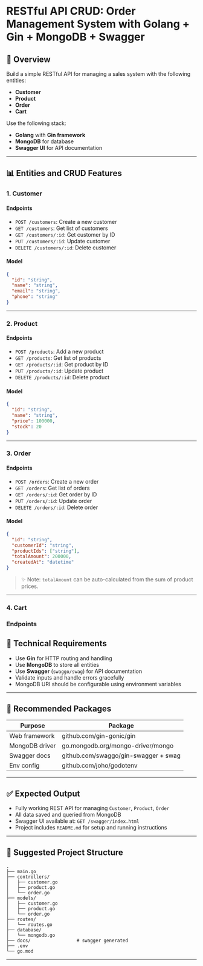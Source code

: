 # RESTful API CRUD: Order Management System with Golang + Gin + MongoDB + Swagger

## 🌟 Overview

Build a simple RESTful API for managing a sales system with the following entities:

* **Customer**
* **Product**
* **Order**
* **Cart**

Use the following stack:

* **Golang** with **Gin framework**
* **MongoDB** for database
* **Swagger UI** for API documentation

---

## 📊 Entities and CRUD Features

### 1. Customer

#### Endpoints

* `POST /customers`: Create a new customer
* `GET /customers`: Get list of customers
* `GET /customers/:id`: Get customer by ID
* `PUT /customers/:id`: Update customer
* `DELETE /customers/:id`: Delete customer

#### Model

```json
{
  "id": "string",
  "name": "string",
  "email": "string",
  "phone": "string"
}
```

---

### 2. Product

#### Endpoints

* `POST /products`: Add a new product
* `GET /products`: Get list of products
* `GET /products/:id`: Get product by ID
* `PUT /products/:id`: Update product
* `DELETE /products/:id`: Delete product

#### Model

```json
{
  "id": "string",
  "name": "string",
  "price": 100000,
  "stock": 20
}
```

---

### 3. Order

#### Endpoints

* `POST /orders`: Create a new order
* `GET /orders`: Get list of orders
* `GET /orders/:id`: Get order by ID
* `PUT /orders/:id`: Update order
* `DELETE /orders/:id`: Delete order

#### Model

```json
{
  "id": "string",
  "customerId": "string",
  "productIds": ["string"],
  "totalAmount": 200000,
  "createdAt": "datetime"
}
```

> ✨ Note: `totalAmount` can be auto-calculated from the sum of product prices.

---
### 4. Cart

### Endpoints

## 📃 Technical Requirements

* Use **Gin** for HTTP routing and handling
* Use **MongoDB** to store all entities
* Use **Swagger** (`swaggo/swag`) for API documentation
* Validate inputs and handle errors gracefully
* MongoDB URI should be configurable using environment variables

---

## 🔧 Recommended Packages

| Purpose        | Package                              |
| -------------- | ------------------------------------ |
| Web framework  | github.com/gin-gonic/gin             |
| MongoDB driver | go.mongodb.org/mongo-driver/mongo    |
| Swagger docs   | github.com/swaggo/gin-swagger + swag |
| Env config     | github.com/joho/godotenv             |

---

## ✅ Expected Output

* Fully working REST API for managing `Customer`, `Product`, `Order`
* All data saved and queried from MongoDB
* Swagger UI available at: `GET /swagger/index.html`
* Project includes `README.md` for setup and running instructions

---

## 📂 Suggested Project Structure

```
.
├── main.go
├── controllers/
│   ├── customer.go
│   ├── product.go
│   └── order.go
├── models/
│   ├── customer.go
│   ├── product.go
│   └── order.go
├── routes/
│   └── routes.go
├── database/
│   └── mongodb.go
├── docs/                 # swagger generated
├── .env
└── go.mod
```

---
